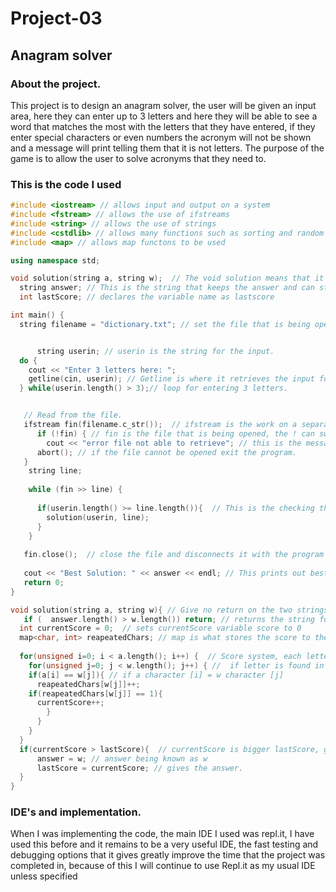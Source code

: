 # Project-03
## Anagram solver

### About the project.

This project is to design an anagram solver, the user will be given an input area, here they can enter up to 3 letters and here they will be able to see a word that matches the most with the letters that they have entered, if they enter special characters or even numbers the acronym will not be shown and a message will print telling them that it is not letters. The purpose of the game is to allow the user to solve acronyms that they need to.


### This is the code I used

``` cpp
#include <iostream> // allows input and output on a system
#include <fstream> // allows the use of ifstreams
#include <string> // allows the use of strings
#include <cstdlib> // allows many functions such as sorting and random number generation
#include <map> // allows map functons to be used 

using namespace std;

void solution(string a, string w);  // The void solution means that it will have no return within the program
  string answer; // This is the string that keeps the answer and can store the values for it.
  int lastScore; // declares the variable name as lastscore

int main() {
  string filename = "dictionary.txt"; // set the file that is being opened.


      string userin; // userin is the string for the input.
  do { 
    cout << "Enter 3 letters here: ";
    getline(cin, userin); // Getline is where it retrieves the input for userin.
  } while(userin.length() > 3);// loop for entering 3 letters.


   // Read from the file.
   ifstream fin(filename.c_str());  // ifstream is the work on a separate file, filename represents a file that is being opened.
      if (!fin) { // fin is the file that is being opened, the ! can switch a false value to true and a true to false, so its saying fin not being opened as its !fin with the if function.
        cout << "error file not able to retrieve"; // this is the message printed if unable to retrieve the word from the file.
      abort(); // if the file cannot be opened exit the program.
   }
    string line; 
    
    while (fin >> line) {  
    
      if(userin.length() >= line.length()){  // This is the checking the line length.
        solution(userin, line);
      }
    }
    
   fin.close();  // close the file and disconnects it with the program after it is done with it.
   
   cout << "Best Solution: " << answer << endl; // This prints out best solution if 3 letters.
   return 0;
}

void solution(string a, string w){ // Give no return on the two strings
   if (  answer.length() > w.length()) return; // returns the string for the user if the solution is retrieved. 
  int currentScore = 0;  // sets currentScore variable score to 0
  map<char, int> reapeatedChars; // map is what stores the score to the values and can search for them when they are retrieved
  
  for(unsigned i=0; i < a.length(); i++) {  // Score system, each letter has one point
    for(unsigned j=0; j < w.length(); j++) { //  if letter is found in anagram that is in dictionary, gives one point 
    if(a[i] == w[j]){ // if a character [i] = w character [j] 
      reapeatedChars[w[j]]++; 
    if(reapeatedChars[w[j]] == 1){ 
      currentScore++;
        }
      }
    }
  }
  if(currentScore > lastScore){  // currentScore is bigger lastScore, give answer
      answer = w; // answer being known as w
      lastScore = currentScore; // gives the answer.
  }
}

```
### IDE's and implementation.

When I was implementing the code, the main IDE I used was repl.it, I have used this before and it remains to be a very useful IDE, the fast testing and debugging options that it gives greatly improve the time that the project was completed in, because of this I will continue to use Repl.it as my usual IDE unless specified 
